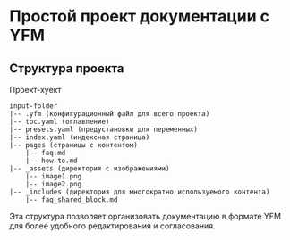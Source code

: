# Простой проект документации с YFM

## Структура проекта
Проект-хуект
```
input-folder
|-- .yfm (конфигурационный файл для всего проекта)
|-- toc.yaml (оглавление)
|-- presets.yaml (предустановки для переменных)
|-- index.yaml (индексная страница)
|-- pages (страницы с контентом)
    |-- faq.md
    |-- how-to.md
|-- _assets (директория с изображениями)
    |-- image1.png
    |-- image2.png
|-- _includes (директория для многократно используемого контента)
    |-- faq_shared_block.md
```
Эта структура позволяет организовать документацию в формате YFM для более удобного редактирования и согласования.